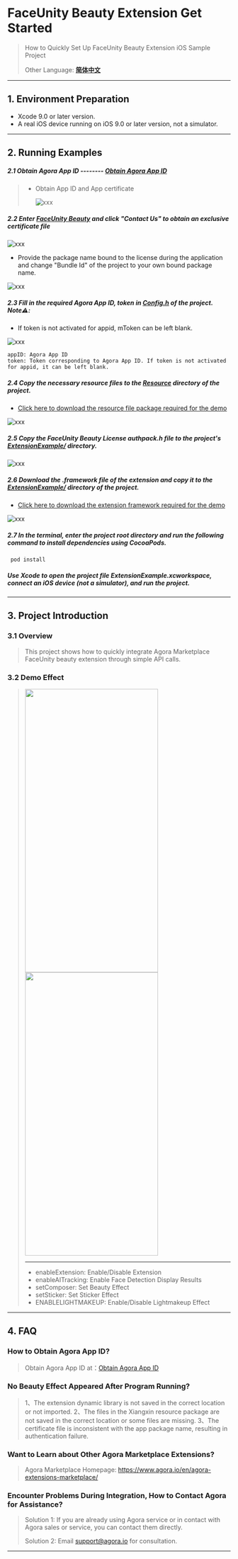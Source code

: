 # FaceUnity Beauty Extension Get Started

> How to Quickly Set Up FaceUnity Beauty Extension iOS Sample Project
>
> Other Language: [**简体中文**](README.zh.md)
---

## 1. Environment Preparation

- Xcode 9.0 or later version.
- A real iOS device running on iOS 9.0 or later version, not a simulator.

---

## 2. Running Examples

##### 2.1 Obtain Agora App ID -------- [Obtain Agora App ID](https://docs.agora.io/en/video-calling/reference/manage-agora-account?platform=ios#get-the-app-id)

> - Obtain App ID and App certificate
>
>   ![xxx](https://accktvpic.oss-cn-beijing.aliyuncs.com/pic/github_readme/market-place/Market-Place-1.png)

##### 2.2 Enter [FaceUnity Beauty](https://console.agora.io/marketplace/extension/introduce?serviceName=faceunity-ar-en) and click "Contact Us" to obtain an exclusive certificate file

![xxx](https://accktvpic.oss-cn-beijing.aliyuncs.com/pic/github_readme/market-place/FaceUnity/FaceUnity-EN-1.png)

- Provide the package name bound to the license during the application and change "Bundle Id" of the project to your own bound package name.

![xxx](https://accktvpic.oss-cn-beijing.aliyuncs.com/pic/github_readme/market-place/FaceUnity/FaceUnity-iOS-5.png)

##### 2.3 Fill in the required Agora App ID, token in [Config.h](ExtensionExample/Config.h**) of the project. Note⚠️:

* If token is not activated for appid, mToken can be left blank.

![xxx](https://accktvpic.oss-cn-beijing.aliyuncs.com/pic/github_readme/market-place/FaceUnity/FaceUnity-iOS-4.png)

```texag-0-1gpap96h0ag-1-1gpap96h0ag-0-1gpap96h0ag-1-1gpap96h0ag-0-1gpap96h0ag-1-1gpap96h0ag-0-1gpap96h0ag-1-1gpap96h0ag-0-1gpap96h0ag-1-1gpap96h0
appID: Agora App ID
token: Token corresponding to Agora App ID. If token is not activated for appid, it can be left blank. 
```

##### 2.4 Copy the necessary resource files to the [**Resource**](Resource/) directory of the project.

* [Click here to download the resource file package required for the demo](https://download.agora.io/marketplace/release/FaceUnity_v8.6.1_Resources.zip)

![xxx](https://accktvpic.oss-cn-beijing.aliyuncs.com/pic/github_readme/market-place/FaceUnity/FaceUnity-iOS-1.png)

##### 2.5 Copy the FaceUnity Beauty License authpack.h file to the project's [**ExtensionExample/**](ExtensionExample/) directory.

![xxx](https://accktvpic.oss-cn-beijing.aliyuncs.com/pic/github_readme/market-place/FaceUnity/FaceUnity-iOS-3.png)

##### 2.6 Download the .framework file of the extension and copy it to the [**ExtensionExample/**](ExtensionExample/) directory of the project.

* [Click here to download the extension framework required for the demo](https://download.agora.io/marketplace/release/Agora_Marketplace_FaceUnity_v8.6.0_Extension_for_iOS_v4.1.1.zip)

![xxx](https://accktvpic.oss-cn-beijing.aliyuncs.com/pic/github_readme/market-place/FaceUnity/FaceUnity-iOS-2.png)

##### 2.7 In the terminal, enter the project root directory and run the following command to install dependencies using CocoaPods.

~~~shell
 pod install
~~~

##### Use Xcode to open the project file ExtensionExample.xcworkspace, connect an iOS device (not a simulator), and run the project.

---

## 3. Project Introduction

### 3.1 Overview

> This project shows how to quickly integrate Agora Marketplace FaceUnity beauty extension through simple API calls.

### 3.2 Demo Effect

> <img src="https://accktvpic.oss-cn-beijing.aliyuncs.com/pic/github_readme/market-place/FaceUnity/FaceUnity-effect-3.jpg.jpg" width="300" height="640">
> <img src="https://accktvpic.oss-cn-beijing.aliyuncs.com/pic/github_readme/market-place/FaceUnity/FaceUnity-effect-4.jpg.jpg" width="300" height="640">
>
> ---
>
> * enableExtension: Enable/Disable Extension
> * enableAITracking: Enable Face Detection Display Results
> * setComposer: Set Beauty Effect
> * setSticker: Set Sticker Effect
> * ENABLELIGHTMAKEUP: Enable/Disable Lightmakeup Effect

---

## 4. FAQ

### How to Obtain Agora App ID?

> Obtain Agora App ID at：[Obtain Agora App ID](https://docs.agora.io/en/video-calling/reference/manage-agora-account?platform=ios#get-the-app-id)

### No Beauty Effect Appeared After Program Running?

> 1、The extension dynamic library is not saved in the correct location or not imported.
> 2、The files in the Xiangxin resource package are not saved in the correct location or some files are missing.
> 3、The certificate file is inconsistent with the app package name, resulting in authentication failure.

### Want to Learn about Other Agora Marketplace Extensions?

> Agora Marketplace Homepage: https://www.agora.io/en/agora-extensions-marketplace/

### Encounter Problems During Integration, How to Contact Agora for Assistance?

> Solution 1: If you are already using Agora service or in contact with Agora sales or service, you can contact them directly.
>
> Solution 2: Email [support@agora.io](mailto:support@agora.io) for consultation.

---
